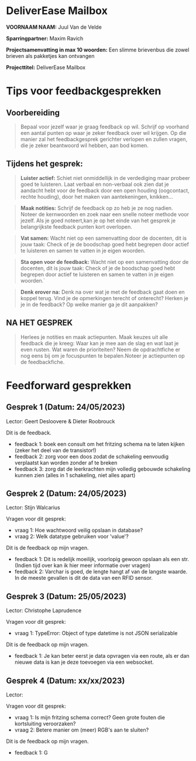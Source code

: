# DeliverEase Mailbox

**VOORNAAM NAAM:** Juul Van de Velde

**Sparringpartner:** Maxim Ravich

**Projectsamenvatting in max 10 woorden:** Een slimme brievenbus die zowel brieven als pakketjes kan ontvangen

**Projecttitel:** DeliverEase Mailbox

# Tips voor feedbackgesprekken

## Voorbereiding

> Bepaal voor jezelf waar je graag feedback op wil. Schrijf op voorhand een aantal punten op waar je zeker feedback over wil krijgen. Op die manier zal het feedbackgesprek gerichter verlopen en zullen vragen, die je zeker beantwoord wil hebben, aan bod komen.

## Tijdens het gesprek:

> **Luister actief:** Schiet niet onmiddellijk in de verdediging maar probeer goed te luisteren. Laat verbaal en non-verbaal ook zien dat je aandacht hebt voor de feedback door een open houding (oogcontact, rechte houding), door het maken van aantekeningen, knikken...

> **Maak notities:** Schrijf de feedback op zo heb je ze nog nadien. Noteer de kernwoorden en zoek naar een snelle noteer methode voor jezelf. Als je goed noteert,kan je op het einde van het gesprek je belangrijkste feedback punten kort overlopen.

> **Vat samen:** Wacht niet op een samenvatting door de docenten, dit is jouw taak: Check of je de boodschap goed hebt begrepen door actief te luisteren en samen te vatten in je eigen woorden.

> **Sta open voor de feedback:** Wacht niet op een samenvatting door de docenten, dit is jouw taak: Check of je de boodschap goed hebt begrepen door actief te luisteren en samen te vatten in je eigen woorden.`

> **Denk erover na:** Denk na over wat je met de feedback gaat doen en koppel terug. Vind je de opmerkingen terecht of onterecht? Herken je je in de feedback? Op welke manier ga je dit aanpakken?

## NA HET GESPREK

> Herlees je notities en maak actiepunten. Maak keuzes uit alle feedback die je kreeg: Waar kan je mee aan de slag en wat laat je even rusten. Wat waren de prioriteiten? Neem de opdrachtfiche er nog eens bij om je focuspunten te bepalen.Noteer je actiepunten op de feedbackfiche.

# Feedforward gesprekken

## Gesprek 1 (Datum: 24/05/2023)

Lector: Geert Desloovere & Dieter Roobrouck

Dit is de feedback.

- feedback 1: boek een consult om het fritzing schema na te laten kijken (zeker het deel van de transistor!)
- feedback 2: zorg voor een doos zodat de schakeling eenvoudig verplaatst kan worden zonder af te breken
- feedback 3: zorg dat de leerkrachten mijn volledig gebouwde schakeling kunnen zien (alles in 1 schakeling, niet alles apart)

## Gesprek 2 (Datum: 24/05/2023)

Lector: Stijn Walcarius

Vragen voor dit gesprek:

- vraag 1: Hoe wachtwoord veilig opslaan in database?
- vraag 2: Welk datatype gebruiken voor 'value'?

Dit is de feedback op mijn vragen.

- feedback 1: Dit is redelijk moeilijk, voorlopig gewoon opslaan als een str. (Indien tijd over kan ik hier meer informatie over vragen)
- feedback 2: Varchar is goed, de lengte hangt af van de langste waarde. In de meeste gevallen is dit de data van een RFID sensor.

## Gesprek 3 (Datum: 25/05/2023)

Lector: Christophe Laprudence 

Vragen voor dit gesprek:

- vraag 1: TypeError: Object of type datetime is not JSON serializable

Dit is de feedback op mijn vragen.

- feedback 1: Je kan beter eerst je data opvragen via een route, als er dan nieuwe data is kan je deze toevoegen via een websocket.

## Gesprek 4 (Datum: xx/xx/2023)

Lector:

Vragen voor dit gesprek:

- vraag 1: Is mijn fritzing schema correct? Geen grote fouten die kortsluiting veroorzaken?
- vraag 2: Betere manier om (meer) RGB's aan te sluiten?

Dit is de feedback op mijn vragen.

- feedback 1: G
